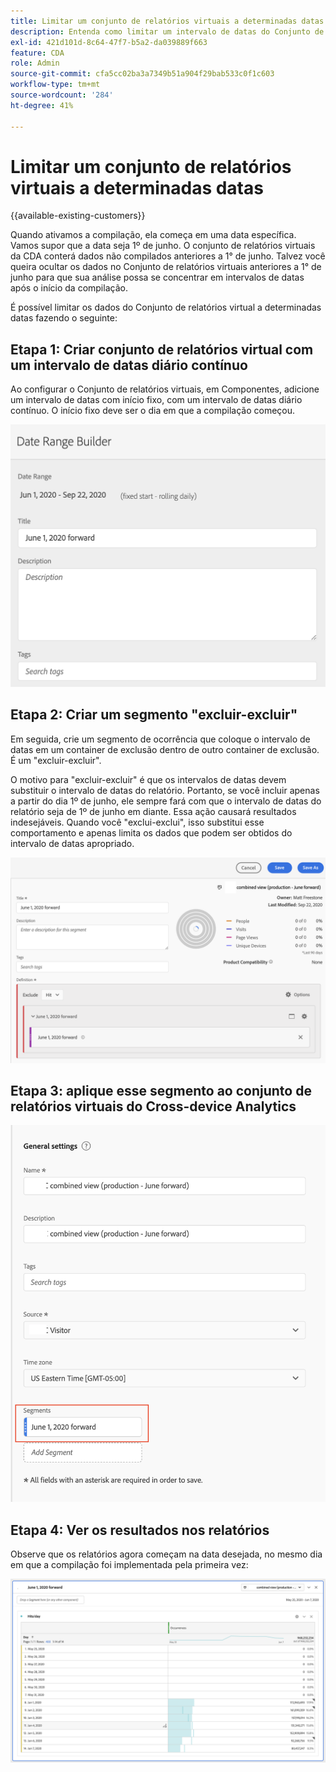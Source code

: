 ```yaml
---
title: Limitar um conjunto de relatórios virtuais a determinadas datas
description: Entenda como limitar um intervalo de datas do Conjunto de relatórios virtual para focalizar apenas dados compilados.
exl-id: 421d101d-8c64-47f7-b5a2-da039889f663
feature: CDA
role: Admin
source-git-commit: cfa5cc02ba3a7349b51a904f29bab533c0f1c603
workflow-type: tm+mt
source-wordcount: '284'
ht-degree: 41%

---
```


# Limitar um conjunto de relatórios virtuais a determinadas datas

{{available-existing-customers}}

Quando ativamos a compilação, ela começa em uma data específica. Vamos supor que a data seja 1º de junho. O conjunto de relatórios virtuais da CDA conterá dados não compilados anteriores a 1° de junho. Talvez você queira ocultar os dados no Conjunto de relatórios virtuais anteriores a 1° de junho para que sua análise possa se concentrar em intervalos de datas após o início da compilação.

É possível limitar os dados do Conjunto de relatórios virtual a determinadas datas fazendo o seguinte:

## Etapa 1: Criar conjunto de relatórios virtual com um intervalo de datas diário contínuo

Ao configurar o Conjunto de relatórios virtuais, em Componentes, adicione um intervalo de datas com início fixo, com um intervalo de datas diário contínuo. O início fixo deve ser o dia em que a compilação começou.

![](assets/rolling-daily.png)

## Etapa 2: Criar um segmento &quot;excluir-excluir&quot;

Em seguida, crie um segmento de ocorrência que coloque o intervalo de datas em um container de exclusão dentro de outro container de exclusão. É um &quot;excluir-excluir&quot;.

O motivo para &quot;excluir-excluir&quot; é que os intervalos de datas devem substituir o intervalo de datas do relatório. Portanto, se você incluir apenas a partir do dia 1º de junho, ele sempre fará com que o intervalo de datas do relatório seja de 1º de junho em diante. Essa ação causará resultados indesejáveis. Quando você &quot;exclui-exclui&quot;, isso substitui esse comportamento e apenas limita os dados que podem ser obtidos do intervalo de datas apropriado.

![](assets/exclude-exclude.png)

## Etapa 3: aplique esse segmento ao conjunto de relatórios virtuais do Cross-device Analytics

![](assets/apply-segment.png)

## Etapa 4: Ver os resultados nos relatórios

Observe que os relatórios agora começam na data desejada, no mesmo dia em que a compilação foi implementada pela primeira vez:

![](assets/report-limited-dates.png)
